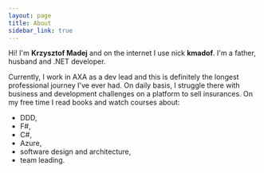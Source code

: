 ```yaml
---
layout: page
title: About
sidebar_link: true
---
```


Hi! I'm **Krzysztof Madej** and on the internet I use nick **kmadof**. I'm a father, husband and .NET developer.

Currently, I work in AXA as a dev lead and this is definitely the longest professional journey I've ever had. On daily basis, I struggle there with business and development challenges on a platform to sell insurances. On my free time I read books and watch courses about:

* DDD,
* F#,
* C#,
* Azure,
* software design and architecture,
* team leading.